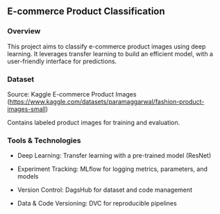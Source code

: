 ## E-commerce Product Classification

### Overview
This project aims to classify e-commerce product images using deep learning. It leverages transfer learning to build an efficient model, with a user-friendly interface for predictions.

### Dataset
Source: Kaggle E-commerce Product Images (https://www.kaggle.com/datasets/paramaggarwal/fashion-product-images-small)

Contains labeled product images for training and evaluation.

### Tools & Technologies
* Deep Learning: Transfer learning with a pre-trained model (ResNet)

* Experiment Tracking: MLflow for logging metrics, parameters, and models

* Version Control: DagsHub for dataset and code management

* Data & Code Versioning: DVC for reproducible pipelines